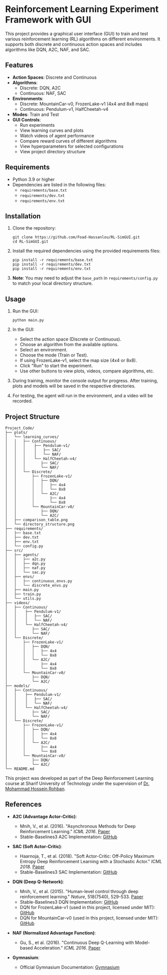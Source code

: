 # Reinforcement Learning Experiment Framework with GUI

This project provides a graphical user interface (GUI) to train and test various reinforcement learning (RL) algorithms on different environments. It supports both discrete and continuous action spaces and includes algorithms like DQN, A2C, NAF, and SAC.

## Features

- **Action Spaces**: Discrete and Continuous
- **Algorithms**:
  - Discrete: DQN, A2C
  - Continuous: NAF, SAC
- **Environments**:
  - Discrete: MountainCar-v0, FrozenLake-v1 (4x4 and 8x8 maps)
  - Continuous: Pendulum-v1, HalfCheetah-v4
- **Modes**: Train and Test
- **GUI Controls**:
  - Run experiments
  - View learning curves and plots
  - Watch videos of agent performance
  - Compare reward curves of different algorithms
  - View hyperparameters for selected configurations
  - View project directory structure

## Requirements

- Python 3.9 or higher
- Dependencies are listed in the following files:
  - `requirements/base.txt`
  - `requirements/dev.txt`
  - `requirements/env.txt`

## Installation

1. Clone the repository:
   ```
   git clone https://github.com/Foad-Hassanlou/RL-SimGUI.git
   cd RL-SimGUI.git
   ```

2. Install the required dependencies using the provided requirements files:
   ```
   pip install -r requirements/base.txt
   pip install -r requirements/dev.txt
   pip install -r requirements/env.txt
   ```

3. **Note**: You may need to adjust the `base_path` in `requirements/config.py` to match your local directory structure.

## Usage

1. Run the GUI:
   ```
   python main.py
   ```

2. In the GUI:
   - Select the action space (Discrete or Continuous).
   - Choose an algorithm from the available options.
   - Select an environment.
   - Choose the mode (Train or Test).
   - If using FrozenLake-v1, select the map size (4x4 or 8x8).
   - Click "Run" to start the experiment.
   - Use other buttons to view plots, videos, compare algorithms, etc.

3. During training, monitor the console output for progress. After training, plots and models will be saved in the respective directories.

4. For testing, the agent will run in the environment, and a video will be recorded.

## Project Structure

```
Project_Code/
├── plots/
│   └── learning_curves/
│   │   ├── Continuous/
│   │   │    ├── Pendulum-v1/
│   │   │    │   ├── SAC/
│   │   │    │   └── NAF/
│   │   │    └── HalfCheetah-v4/
│   │   │       ├── SAC/
│   │   │       └── NAF/
│   │   └── Discrete/
│   │       ├── FrozenLake-v1/
│   │       │   ├── DQN/
│   │       │   │   ├── 4x4
│   │       │   │   └── 8x8
│   │       │   └── A2C/
│   │       │       ├── 4x4
│   │       │       └── 8x8
│   │       └── MountainCar-v0/
│   │           ├── DQN/
│   │           └── A2C/
│   ├── comparison_table.png
│   └── directory_structure.png
├── requirements/
│   ├── base.txt
│   ├── dev.txt
│   ├── env.txt
│   └── config.py
├── src/
│   ├── agents/
│   │   ├── a2c.py
│   │   ├── dqn.py
│   │   ├── naf.py
│   │   └── sac.py
│   ├── envs/
│   │   ├── continuous_envs.py
│   │   └── discrete_envs.py
│   ├── main.py
│   ├── train.py
│   └── utils.py
├── videos/
│   ├── Continuous/
│   │    ├── Pendulum-v1/
│   │    │   ├── SAC/
│   │    │   └── NAF/
│   │    └── HalfCheetah-v4/
│   │       ├── SAC/
│   │       └── NAF/
│   └── Discrete/
│       ├── FrozenLake-v1/
│       │   ├── DQN/
│       │   │   ├── 4x4
│       │   │   └── 8x8
│       │   └── A2C/
│       │       ├── 4x4
│       │       └── 8x8
│       └── MountainCar-v0/
│           ├── DQN/
│           └── A2C/
├── models/
│   ├── Continuous/
│   │    ├── Pendulum-v1/
│   │    │   ├── SAC/
│   │    │   └── NAF/
│   │    └── HalfCheetah-v4/
│   │       ├── SAC/
│   │       └── NAF/
│   └── Discrete/
│       ├── FrozenLake-v1/
│       │   ├── DQN/
│       │   │   ├── 4x4
│       │   │   └── 8x8
│       │   └── A2C/
│       │       ├── 4x4
│       │       └── 8x8
│       └── MountainCar-v0/
│           ├── DQN/
│           └── A2C/
└── README.md
```

This project was developed as part of the Deep Reinforcement Learning course at Sharif University of Technology under the supervision of [Dr. Mohammad Hossein Rohban](https://scholar.google.com/citations?user=pRyJ6FkAAAAJ&hl=en).

## References

- **A2C (Advantage Actor-Critic)**:
  - Mnih, V., et al. (2016). "Asynchronous Methods for Deep Reinforcement Learning." *ICML 2016*. [Paper](https://arxiv.org/abs/1602.01783)
  - Stable-Baselines3 A2C Implementation: [GitHub](https://github.com/DLR-RM/stable-baselines3/blob/master/stable_baselines3/a2c/a2c.py)

- **SAC (Soft Actor-Critic)**:
  - Haarnoja, T., et al. (2018). "Soft Actor-Critic: Off-Policy Maximum Entropy Deep Reinforcement Learning with a Stochastic Actor." *ICML 2018*. [Paper](https://arxiv.org/abs/1801.01290)
  - Stable-Baselines3 SAC Implementation: [GitHub](https://github.com/DLR-RM/stable-baselines3/blob/master/stable_baselines3/sac/sac.py)

- **DQN (Deep Q-Network)**:
  - Mnih, V., et al. (2015). "Human-level control through deep reinforcement learning." *Nature*, 518(7540), 529-533. [Paper](https://www.nature.com/articles/nature14236)
  - Stable-Baselines3 DQN Implementation: [GitHub](https://github.com/DLR-RM/stable-baselines3/blob/master/stable_baselines3/dqn/dqn.py)
  - DQN for FrozenLake-v1 (used in this project, licensed under MIT): [GitHub](https://github.com/MehdiShahbazi/DQN-Frozenlake-Gymnasium)
  - DQN for MountainCar-v0 (used in this project, licensed under MIT): [GitHub](https://github.com/MehdiShahbazi/DQN-Mountain-Car-Gymnasium)

- **NAF (Normalized Advantage Function)**:
  - Gu, S., et al. (2016). "Continuous Deep Q-Learning with Model-based Acceleration." *ICML 2016*. [Paper](https://arxiv.org/abs/1603.00748)

- **Gymnasium**:
  - Official Gymnasium Documentation: [Gymnasium](https://gymnasium.farama.org/)